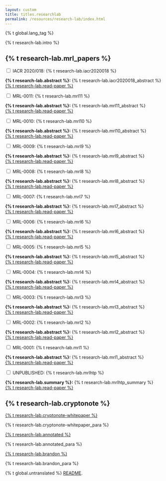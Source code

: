 ```yaml
---
layout: custom
title: titles.researchlab
permalink: /resources/research-lab/index.html
---
```

{% t global.lang_tag %}
<div class="container description">
    <p>{% t research-lab.intro %}</p>
</div>
<section class="container">
    <div class="row">
        <!-- left two-thirds block-->
        <div class="left two-thirds col-lg-8 col-md-8 col-sm-12 col-xs-12">
            <div class="info-block research-paper">
                <div class="row center-xs">
                    <div class="col"><h2>{% t research-lab.mrl_papers %}</h2></div>
                </div>
                <div class="tab">
                    <input id="tab-2020018" type="checkbox" name="tabs" class="accordion">
                    <label for="tab-2020018" class="accordion">IACR 2020/018: {% t research-lab.iacr2020018 %}</label>
                    <div class="tab-content">
                        <p><strong>{% t research-lab.abstract %}:</strong> {% t research-lab.iacr2020018_abstract %}
                            <br>
                            <a target="_blank" rel="noreferrer noopener" href="https://eprint.iacr.org/2020/018">{% t research-lab.read-paper %}</a>
                        </p>
                    </div>
                </div>
                <div class="tab">
                    <input id="tab-12" type="checkbox" name="tabs" class="accordion">
                    <label for="tab-12" class="accordion">MRL-0011: {% t research-lab.mrl11 %}</label>
                    <div class="tab-content">
                        <p><strong>{% t research-lab.abstract %}:</strong> {% t research-lab.mrl11_abstract %}
                            <br>
                            <a target="_blank" rel="noreferrer noopener" href="{{site.baseurl}}/resources/research-lab/pubs/MRL-0011.pdf">{% t research-lab.read-paper %}</a>
                        </p>
                    </div>
                </div>
                <div class="tab">
                    <input id="tab-11" type="checkbox" name="tabs" class="accordion">
                    <label for="tab-11" class="accordion">MRL-0010: {% t research-lab.mrl10 %}</label>
                    <div class="tab-content">
                        <p><strong>{% t research-lab.abstract %}:</strong> {% t research-lab.mrl10_abstract %}
                            <br>
                            <a target="_blank" rel="noreferrer noopener" href="{{site.baseurl}}/resources/research-lab/pubs/MRL-0010.pdf">{% t research-lab.read-paper %}</a>
                        </p>
                    </div>
                </div>
                <div class="tab">
                    <input id="tab-10" type="checkbox" name="tabs" class="accordion">
                    <label for="tab-10" class="accordion">MRL-0009: {% t research-lab.mrl9 %}</label>
                    <div class="tab-content">
                        <p><strong>{% t research-lab.abstract %}:</strong> {% t research-lab.mrl9_abstract %}
                            <br>
                            <a target="_blank" rel="noreferrer noopener" href="{{site.baseurl}}/resources/research-lab/pubs/MRL-0009.pdf">{% t research-lab.read-paper %}</a>
                        </p>
                    </div>
                </div>
                <div class="tab">
                    <input id="tab-9" type="checkbox" name="tabs" class="accordion">
                    <label for="tab-9" class="accordion">MRL-0008: {% t research-lab.mrl8 %}</label>
                    <div class="tab-content">
                        <p><strong>{% t research-lab.abstract %}:</strong> {% t research-lab.mrl8_abstract %}
                            <br>
                            <a target="_blank" rel="noreferrer noopener" href="{{site.baseurl}}/resources/research-lab/pubs/MRL-0008.pdf">{% t research-lab.read-paper %}</a>
                        </p>
                    </div>
                </div>
                <div class="tab">
                    <input id="tab-8" type="checkbox" name="tabs" class="accordion">
                    <label for="tab-8" class="accordion">MRL-0007: {% t research-lab.mrl7 %}</label>
                    <div class="tab-content">
                        <p><strong>{% t research-lab.abstract %}:</strong> {% t research-lab.mrl7_abstract %}
                            <br>
                            <a target="_blank" rel="noreferrer noopener" href="{{site.baseurl}}/resources/research-lab/pubs/MRL-0007.pdf">{% t research-lab.read-paper %}</a>
                        </p>
                    </div>
                </div>
                <div class="tab">
                    <input id="tab-7" type="checkbox" name="tabs" class="accordion">
                    <label for="tab-7" class="accordion">MRL-0006: {% t research-lab.mrl6 %}</label>
                    <div class="tab-content">
                        <p><strong>{% t research-lab.abstract %}:</strong> {% t research-lab.mrl6_abstract %}
                            <br>
                            <a target="_blank" rel="noreferrer noopener" href="{{site.baseurl}}/resources/research-lab/pubs/MRL-0006.pdf">{% t research-lab.read-paper %}</a>
                        </p>
                    </div>
                </div>
                <div class="tab">
                    <input id="tab-6" type="checkbox" name="tabs" class="accordion">
                    <label for="tab-6" class="accordion">MRL-0005: {% t research-lab.mrl5 %}</label>
                    <div class="tab-content">
                        <p><strong>{% t research-lab.abstract %}:</strong> {% t research-lab.mrl5_abstract %}
                            <br>
                            <a target="_blank" rel="noreferrer noopener" href="{{site.baseurl}}/resources/research-lab/pubs/MRL-0005.pdf">{% t research-lab.read-paper %}</a>
                        </p>
                    </div>
                </div>
                <div class="tab">
                    <input id="tab-5" type="checkbox" name="tabs" class="accordion">
                    <label for="tab-5" class="accordion">MRL-0004: {% t research-lab.mrl4 %}</label>
                    <div class="tab-content">
                        <p><strong>{% t research-lab.abstract %}:</strong> {% t research-lab.mrl4_abstract %}
                            <br>
                            <a target="_blank" rel="noreferrer noopener" href="{{site.baseurl}}/resources/research-lab/pubs/MRL-0004.pdf">{% t research-lab.read-paper %}</a>
                        </p>
                    </div>
                </div>
                <div class="tab">
                    <input id="tab-4" type="checkbox" name="tabs" class="accordion">
                    <label for="tab-4" class="accordion">MRL-0003: {% t research-lab.mrl3 %}</label>
                    <div class="tab-content">
                        <p><strong>{% t research-lab.abstract %}:</strong> {% t research-lab.mrl3_abstract %}
                            <br>
                            <a target="_blank" rel="noreferrer noopener" href="{{site.baseurl}}/resources/research-lab/pubs/MRL-0003.pdf">{% t research-lab.read-paper %}</a>
                        </p>
                    </div>
                </div>
                <div class="tab">
                    <input id="tab-3" type="checkbox" name="tabs" class="accordion">
                    <label for="tab-3" class="accordion">MRL-0002: {% t research-lab.mrl2 %}</label>
                    <div class="tab-content">
                        <p><strong>{% t research-lab.abstract %}:</strong> {% t research-lab.mrl2_abstract %}
                            <br>
                            <a target="_blank" rel="noreferrer noopener" href="{{site.baseurl}}/resources/research-lab/pubs/MRL-0002.pdf">{% t research-lab.read-paper %}</a>
                        </p>
                    </div>
                </div>
                <div class="tab">
                    <input id="tab-2" type="checkbox" name="tabs" class="accordion">
                    <label for="tab-2" class="accordion">MRL-0001: {% t research-lab.mrl1 %}</label>
                    <div class="tab-content">
                        <p><strong>{% t research-lab.abstract %}:</strong> {% t research-lab.mrl1_abstract %}
                            <br>
                            <a target="_blank" rel="noreferrer noopener" href="{{site.baseurl}}/resources/research-lab/pubs/MRL-0001.pdf">{% t research-lab.read-paper %}</a>
                        </p>
                    </div>
                </div>
                <div class="tab">
                    <input id="tab-1" type="checkbox" name="tabs" class="accordion">
                    <label for="tab-1" class="accordion">UNPUBLISHED: {% t research-lab.mrlhtp %}</label>
                    <div class="tab-content">
                        <p><strong>{% t research-lab.summary %}:</strong> {% t research-lab.mrlhtp_summary %}
                            <br>
                            <a target="_blank" rel="noreferrer noopener" href="{{site.baseurl}}/resources/research-lab/pubs/ge_fromfe.pdf">{% t research-lab.read-paper %}</a>
                        </p>
                    </div>
                </div>
            </div>
        </div>
        <!-- end left two-thirds block-->
        <!-- right one-third block-->
        <div class="right one-third col-lg-4 col-md-4 col-sm-12 col-xs-12">
            <div class="info-block">
                <div class="row">
                    <div class="col">
                        <h2>{% t research-lab.cryptonote %}</h2>
                        <div class="whitepaper">
                            <a href="https://cryptonote.org/whitepaper.pdf">{% t research-lab.cryptonote-whitepaper %}</a>
                            <p>{% t research-lab.cryptonote-whitepaper_para %}</p>
                        </div>
                        <div class="whitepaper">
                            <a href="https://downloads.getmonero.org/whitepaper_annotated.pdf">{% t research-lab.annotated %}</a>
                            <p>{% t research-lab.annotated_para %}</p>
                        </div>
                        <div class="whitepaper">
                            <a href="https://downloads.getmonero.org/whitepaper_review.pdf">{% t research-lab.brandon %}</a>
                            <p>{% t research-lab.brandon_para %}</p>
                        </div>
                    </div>
                </div>
            </div>
        </div>
        <!-- end right one-third block-->
    </div>
</section>

<div class="untranslated {% t research-lab.translated %}">
    <p>{% t global.untranslated %} <a class="untranslated-link" href="https://repo.getmonero.org/monero-project/monero-site/blob/master/README.md#140-how-to-translate-a-page">README</a>.</p>
</div>
